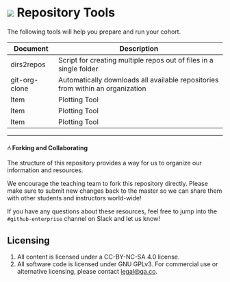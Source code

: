 # ![](https://ga-dash.s3.amazonaws.com/production/assets/logo-9f88ae6c9c3871690e33280fcf557f33.png) Repository Tools

The following tools will help you prepare and run your cohort.


Document| Description
--- | ---
dirs2repos | Script for creating multiple repos out of files in a single folder
git-org-clone | Automatically downloads all available repositories from within an organization
Item | Plotting Tool
Item | Plotting Tool
Item | Plotting Tool

---

#### ⑃ Forking and Collaborating

The structure of this repository provides a way for us to organize our information and resources.

We encourage the teaching team to fork this repository directly. Please make sure to submit new changes back to the master so we can share them with other students and instructors world-wide!

If you have any questions about these resources, feel free to jump into the `#github-enterprise` channel on Slack and let us know!


## Licensing

<!--  remember to replace the placeholder content in curly braces in the GNU license -->

1. All content is licensed under a CC-BY-NC-SA 4.0 license.
2. All software code is licensed under GNU GPLv3. For commercial use or alternative licensing, please contact legal@ga.co.
